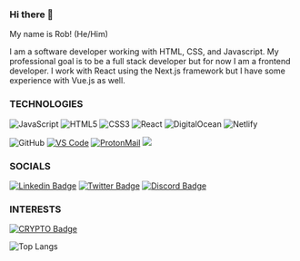 ### Hi there 👋

My name is Rob! (He/Him)

I am a software developer working with HTML, CSS, and Javascript. My professional goal is to be a full stack developer but for now I am a frontend developer.
I work with React using the Next.js framework but I have some experience with Vue.js as well.

### TECHNOLOGIES

![JavaScript](https://img.shields.io/badge/-JavaScript-000?&logo=JavaScript)
![HTML5](https://img.shields.io/badge/-HTML5-E34F26?style=flat-square&logo=html5&logoColor=white)
![CSS3](https://img.shields.io/badge/-CSS3-1572B6?style=flat-square&logo=css3)
![React](https://img.shields.io/badge/-React-black?style=flat-square&logo=react)
![DigitalOcean](https://img.shields.io/badge/-Digital%20Ocean-darkblue?style=flat-square&logo=digitalocean)
![Netlify](https://img.shields.io/badge/-Netlify-%2300C7B7?style=flat-square&logo=netlify&logoColor=ffffff)

![GitHub](https://img.shields.io/badge/-GitHub-181717?style=flat-square&logo=github)
[![VS Code](https://img.shields.io/badge/IDE-VSCode-%23007ACC?style=flat-square&logo=Visual-studio-code)](https://code.visualstudio.com/)
[![ProtonMail](https://img.shields.io/badge/Email%20service-ProtonMail-informational?style=flat-square&color=8B89CC&logo=protonmail&logoColor=white)](https://protonmail.com/)
[![](https://img.shields.io/website?color=0ab9e6&style=flat-square&up_message=Portfolio&url=http://143.244.151.71/)](http://143.244.151.71/)

### SOCIALS

[![Linkedin Badge](https://img.shields.io/badge/-RobbyCorrs-blue?style=flat-square&logo=Linkedin&logoColor=white&link=https://www.linkedin.com/in/robbycorrs/)](https://www.linkedin.com/in/robbycorrs/)
[![Twitter Badge](https://img.shields.io/badge/-@RobbyCorrs-00acee?style=flat&logo=Twitter&logoColor=white)](https://twitter.com/intent/follow?screen_name=RobbyCorrs "Follow on Twitter")
[![Discord Badge](https://img.shields.io/badge/-RobbyCorrs-555fef?style=flat-square&logo=Discord&logoColor=fff)](https://www.discord.com/)

### INTERESTS
[![CRYPTO Badge](https://img.shields.io/badge/Crypto-HOGE-white?style=flat-square&logo=Hoge)](https://hoge.finance/)



![Top Langs](https://github-readme-stats.vercel.app/api/top-langs/?username=robbycorrs23&hide=TeX&layout=compact)


<!--
**robbycorrs23/robbycorrs23** is a ✨ _special_ ✨ repository because its `README.md` (this file) appears on your GitHub profile.

- 🔭 I’m currently working on ...
- 🌱 I’m currently learning ...
- 👯 I’m looking to collaborate on ...
- 🤔 I’m looking for help with ...
- 💬 Ask me about ...
- ⚡ Fun fact: ...
-->
